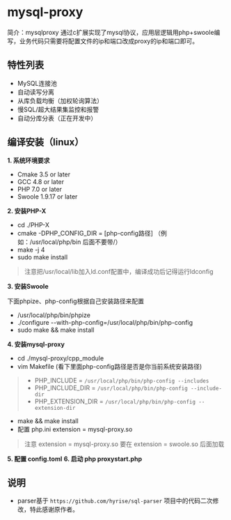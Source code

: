 # mysql-proxy 
简介：mysqlproxy 通过c扩展实现了mysql协议，应用层逻辑用php+swoole编写，业务代码只需要将配置文件的ip和端口改成proxy的ip和端口即可。

## 特性列表

* MySQL连接池
* 自动读写分离
* 从库负载均衡（加权轮询算法）
* 慢SQL/超大结果集监控和报警
* 自动分库分表（正在开发中）

## 编译安装（linux）

**1. 系统环境要求**

- Cmake 3.5 or later
- GCC 4.8  or later
- PHP 7.0  or later
- Swoole 1.9.17  or later

**2. 安装PHP-X**

- cd ./PHP-X
- cmake -DPHP_CONFIG_DIR = [php-config路径] （例如：/usr/local/php/bin 后面不要带/）
- make -j 4
- sudo make install

> 注意把/usr/local/lib加入ld.conf配置中，编译成功后记得运行ldconfig

**3. 安装Swoole**

下面phpize、php-config根据自己安装路径来配置

- /usr/local/php/bin/phpize
- ./configure --with-php-config=/usr/local/php/bin/php-config
- sudo make && make install

**4. 安装mysql-proxy**

- cd ./mysql-proxy/cpp_module
- vim Makefile (看下里面php-config路径是否是你当前系统安装路径)

> - PHP_INCLUDE = `/usr/local/php/bin/php-config --includes`
> - PHP_INCLUDE_DIR = `/usr/local/php/bin/php-config --include-dir`
> - PHP_EXTENSION_DIR = `/usr/local/php/bin/php-config --extension-dir`

- make && make install
- 配置 php.ini extension = mysql-proxy.so

> 注意 extension = mysql-proxy.so 要在 extension = swoole.so 后面加载

**5.  配置 config.toml**
**6.  启动 php proxystart.php**

## 说明
* parser基于 `https://github.com/hyrise/sql-parser` 项目中的代码二次修改，特此感谢原作者。
